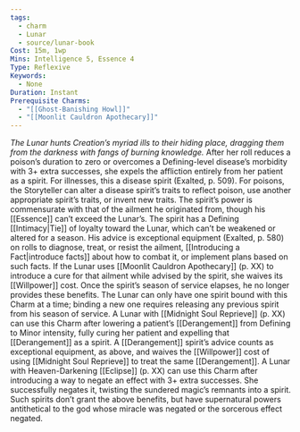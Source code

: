 ```yaml
---
tags:
  - charm
  - Lunar
  - source/lunar-book
Cost: 15m, 1wp
Mins: Intelligence 5, Essence 4
Type: Reflexive
Keywords:
  - None
Duration: Instant
Prerequisite Charms:
  - "[[Ghost-Banishing Howl]]"
  - "[[Moonlit Cauldron Apothecary]]"
---
```

*The Lunar hunts Creation’s myriad ills to their hiding place, dragging them from the darkness with fangs of burning knowledge.*
After her roll reduces a poison’s duration to zero or overcomes a Defining-level disease’s morbidity with 3+ extra successes, she expels the affliction entirely from her patient as a spirit. For illnesses, this a disease spirit (Exalted, p. 509). For poisons, the Storyteller can alter a disease spirit’s traits to reflect poison, use another appropriate spirit’s traits, or invent new traits. The spirit’s power is commensurate with that of the ailment he originated from, though his [[Essence]] can’t exceed the Lunar’s. The spirit has a Defining [[Intimacy|Tie]] of loyalty toward the Lunar, which can’t be weakened or altered for a season. His advice is exceptional equipment (Exalted, p. 580) on rolls to diagnose, treat, or resist the ailment, [[Introducing a Fact|introduce facts]] about how to combat it, or implement plans based on such facts. If the Lunar uses [[Moonlit Cauldron Apothecary]] (p. XX) to introduce a cure for that ailment while advised by the spirit, she waives its [[Willpower]] cost. Once the spirit’s season of service elapses, he no longer provides these benefits. The Lunar can only have one spirit bound with this Charm at a time; binding a new one requires releasing any previous spirit from his season of service. A Lunar with [[Midnight Soul Reprieve]] (p. XX) can use this Charm after lowering a patient’s [[Derangement]] from Defining to Minor intensity, fully curing her patient and expelling that [[Derangement]] as a spirit. A [[Derangement]] spirit’s advice counts as exceptional equipment, as above, and waives the [[Willpower]] cost of using [[Midnight Soul Reprieve]] to treat the same [[Derangement]]. A Lunar with Heaven-Darkening [[Eclipse]] (p. XX) can use this Charm after introducing a way to negate an effect with 3+ extra successes. She successfully negates it, twisting the sundered magic’s remnants into a spirit. Such spirits don’t grant the above benefits, but have supernatural powers antithetical to the god whose miracle was negated or the sorcerous effect negated.